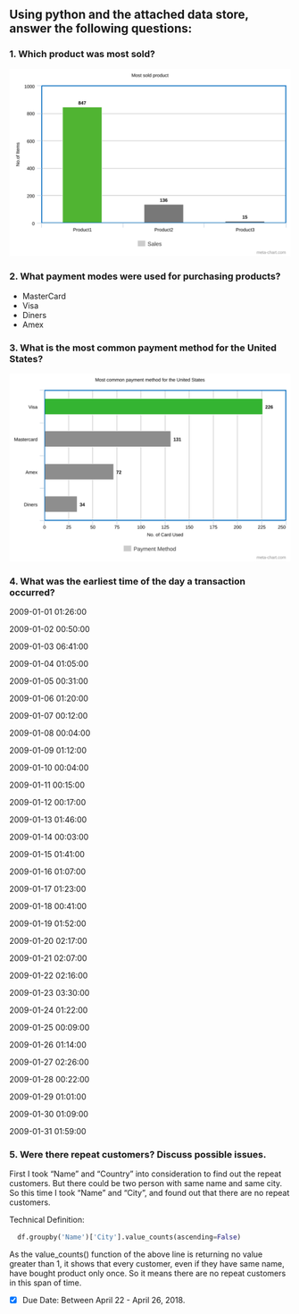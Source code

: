 ## Using python and the attached data store, answer the following questions:

### 1. Which product was most sold?
![Bar Chart](https://github.com/rowhitswami/Lcodi56/blob/master/img/1.svg)

### 2. What payment modes were used for purchasing products?
* MasterCard
* Visa
* Diners
* Amex


### 3. What is the most common payment method for the United States?
![Bar Chart](https://github.com/rowhitswami/Lcodi56/blob/master/img/2.svg)

### 4. What was the earliest time of the day a transaction occurred?
2009-01-01 01:26:00

2009-01-02 00:50:00

2009-01-03 06:41:00

2009-01-04 01:05:00

2009-01-05 00:31:00

2009-01-06 01:20:00

2009-01-07 00:12:00

2009-01-08 00:04:00

2009-01-09 01:12:00

2009-01-10 00:04:00

2009-01-11 00:15:00

2009-01-12 00:17:00

2009-01-13 01:46:00

2009-01-14 00:03:00

2009-01-15 01:41:00

2009-01-16 01:07:00

2009-01-17 01:23:00

2009-01-18 00:41:00

2009-01-19 01:52:00

2009-01-20 02:17:00

2009-01-21 02:07:00

2009-01-22 02:16:00

2009-01-23 03:30:00

2009-01-24 01:22:00

2009-01-25 00:09:00

2009-01-26 01:14:00

2009-01-27 02:26:00

2009-01-28 00:22:00

2009-01-29 01:01:00

2009-01-30 01:09:00

2009-01-31 01:59:00

### 5. Were there repeat customers? Discuss possible issues. 
First I took “Name” and “Country” into consideration to find out the repeat
customers. But there could be two person with same name and same city. So this
time I took “Name” and “City”, and found out that there are no repeat customers.

Technical Definition:

```python
  df.groupby('Name')['City'].value_counts(ascending=False)
```

As the value_counts() function of the above line is returning no value greater than 1, it
shows that every customer, even if they have same name, have bought product only
once. So it means there are no repeat customers in this span of time.


- [x] Due Date: Between April 22 - April 26, 2018. 

